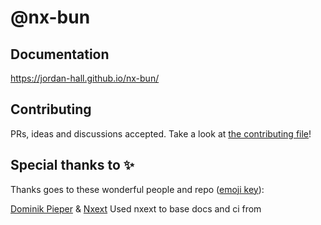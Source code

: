 # @nx-bun

## Documentation

https://jordan-hall.github.io/nx-bun/

## Contributing

PRs, ideas and discussions accepted. Take a look at [the contributing file](CONTRIBUTING.md)!

## Special thanks to ✨

Thanks goes to these wonderful people and repo ([emoji key](https://allcontributors.org/docs/en/emoji-key)):

[Dominik Pieper](https://github.com/DominikPieper) & [Nxext](https://github.com/nxext/nx-extensions/) Used nxext to base docs and ci from
